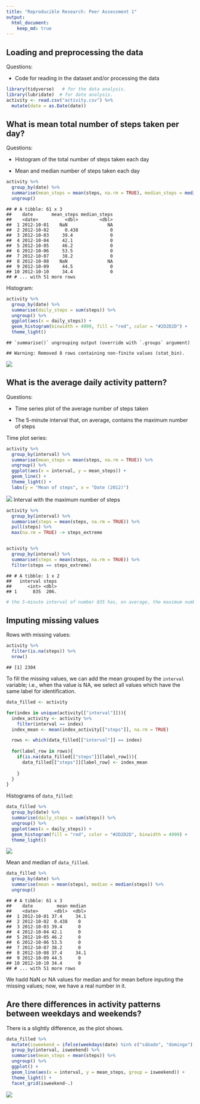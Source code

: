 ```yaml
---
title: "Reproducible Research: Peer Assessment 1"
output: 
  html_document:
    keep_md: true
---
```



## Loading and preprocessing the data
Questions: 

  - Code for reading in the dataset and/or processing the data
  

```r
library(tidyverse)   # for the data analysis.
library(lubridate)  # for date analysis.
activity <- read.csv("activity.csv") %>%
  mutate(date = as.Date(date))
```


## What is mean total number of steps taken per day?
Questions:

 - Histogram of the total number of steps taken each day
 
 - Mean and median number of steps taken each day
 

```r
activity %>%
  group_by(date) %>%
  summarise(mean_steps = mean(steps, na.rm = TRUE), median_steps = median(steps)) %>%
  ungroup()
```

```
## # A tibble: 61 x 3
##    date       mean_steps median_steps
##    <date>          <dbl>        <dbl>
##  1 2012-10-01    NaN               NA
##  2 2012-10-02      0.438            0
##  3 2012-10-03     39.4              0
##  4 2012-10-04     42.1              0
##  5 2012-10-05     46.2              0
##  6 2012-10-06     53.5              0
##  7 2012-10-07     38.2              0
##  8 2012-10-08    NaN               NA
##  9 2012-10-09     44.5              0
## 10 2012-10-10     34.4              0
## # ... with 51 more rows
```

Histogram:


```r
activity %>% 
  group_by(date) %>%
  summarise(daily_steps = sum(steps)) %>%
  ungroup() %>%
  ggplot(aes(x = daily_steps)) + 
  geom_histogram(binwidth = 4999, fill = "red", color = "#2D2D2D") + 
  theme_light()
```

```
## `summarise()` ungrouping output (override with `.groups` argument)
```

```
## Warning: Removed 8 rows containing non-finite values (stat_bin).
```

![](PA1_template_files/figure-html/histogram-1.png)<!-- -->


## What is the average daily activity pattern?

Questions:

  - Time series plot of the average number of steps taken
  
  - The 5-minute interval that, on average, contains the maximum number of steps

Time plot series:



```r
activity %>% 
  group_by(interval) %>%
  summarise(mean_steps = mean(steps, na.rm = TRUE)) %>%
  ungroup() %>%
  ggplot(aes(x = interval, y = mean_steps)) + 
  geom_line() + 
  theme_light() + 
  labs(y = "Mean of steps", x = "Date (2012)")
```

![](PA1_template_files/figure-html/unnamed-chunk-2-1.png)<!-- -->
Interval with the maximum number of steps


```r
activity %>% 
  group_by(interval) %>%
  summarise(steps = mean(steps, na.rm = TRUE)) %>%
  pull(steps) %>%
  max(na.rm = TRUE) -> steps_extreme


activity %>%
  group_by(interval) %>%
  summarise(steps = mean(steps, na.rm = TRUE)) %>%
  filter(steps == steps_extreme)
```

```
## # A tibble: 1 x 2
##   interval steps
##      <int> <dbl>
## 1      835  206.
```

```r
# the 5-minute interval of number 835 has, on average, the maximum number of steps.
```

## Imputing missing values

Rows with missing values:



```r
activity %>%
  filter(is.na(steps)) %>%
  nrow()
```

```
## [1] 2304
```

To fill the missing values, we can add the mean grouped by the `interval` variable; i.e., when tha value is NA, we select all values which have the same label for identification.


```r
data_filled <- activity

for(index in unique(activity[["interval"]])){
  index_activity <- activity %>% 
    filter(interval == index)
  index_mean <- mean(index_activity[["steps"]], na.rm = TRUE)

  rows <- which(data_filled[["interval"]] == index)
  
  for(label_row in rows){
    if(is.na(data_filled[["steps"]][label_row])){
      data_filled[["steps"]][label_row] <- index_mean
      
    }
  }
}
```

Histograms of `data_filled`:

```r
data_filled %>%
  group_by(date) %>%
  summarise(daily_steps = sum(steps)) %>%
  ungroup() %>%
  ggplot(aes(x = daily_steps)) + 
  geom_histogram(fill = "red", color = "#2D2D2D", binwidth = 4999) + 
  theme_light()
```

![](PA1_template_files/figure-html/unnamed-chunk-6-1.png)<!-- -->

Mean and median of `data_filled`.


```r
data_filled %>%
  group_by(date) %>%
  summarise(mean = mean(steps), median = median(steps)) %>%
  ungroup()
```

```
## # A tibble: 61 x 3
##    date         mean median
##    <date>      <dbl>  <dbl>
##  1 2012-10-01 37.4     34.1
##  2 2012-10-02  0.438    0  
##  3 2012-10-03 39.4      0  
##  4 2012-10-04 42.1      0  
##  5 2012-10-05 46.2      0  
##  6 2012-10-06 53.5      0  
##  7 2012-10-07 38.2      0  
##  8 2012-10-08 37.4     34.1
##  9 2012-10-09 44.5      0  
## 10 2012-10-10 34.4      0  
## # ... with 51 more rows
```

We hadd NaN or NA values for median and for mean before inputing the missing values; now, we have a real number in it. 

## Are there differences in activity patterns between weekdays and weekends?

There is a slightly difference, as the plot shows.

```r
data_filled %>%
  mutate(isweekend = ifelse(weekdays(date) %in% c("sábado", "domingo"), "Weekend", "Weekday")) %>% 
  group_by(interval, isweekend) %>% 
  summarise(mean_steps = mean(steps)) %>%
  ungroup() %>%
  ggplot() + 
  geom_line(aes(x = interval, y = mean_steps, group = isweekend)) + 
  theme_light() + 
  facet_grid(isweekend~.)
```

![](PA1_template_files/figure-html/unnamed-chunk-8-1.png)<!-- -->

